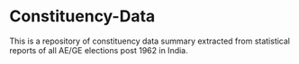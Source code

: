 # Constituency-Data
This is a repository of constituency data summary extracted from statistical reports of all AE/GE elections post 1962 in India.   
